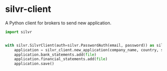 # silvr-client

A Python client for brokers to send new application.

```python
import silvr


with silvr.SilvrClient(auth=silvr.PasswordAuth(email, password)) as silvr_client:
    application = silvr_client.new_application(company_name, country, siret)
    application.bank_statements.add(file)
    application.financial_statements.add(file)
    application.save()
```
